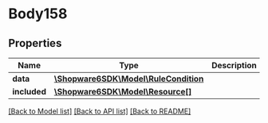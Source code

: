 # Body158

## Properties
Name | Type | Description | Notes
------------ | ------------- | ------------- | -------------
**data** | [**\Shopware6SDK\Model\RuleCondition**](RuleCondition.md) |  | [optional] 
**included** | [**\Shopware6SDK\Model\Resource[]**](Resource.md) |  | [optional] 

[[Back to Model list]](../../README.md#documentation-for-models) [[Back to API list]](../../README.md#documentation-for-api-endpoints) [[Back to README]](../../README.md)

